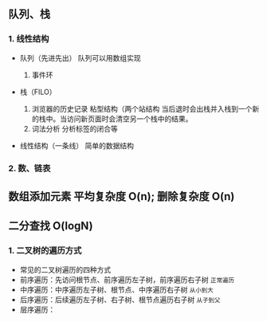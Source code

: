 ## 队列、栈

### 1. 线性结构
- 队列（先进先出） 队列可以用数组实现
  1. 事件环
- 栈（FILO）  
  1. 浏览器的历史记录 粘型结构（两个站结构 当后退时会出栈并入栈到一个新的栈中。当访问新页面时会清空另一个栈中的结果。
  2. 词法分析 分析标签的闭合等

- 线性结构（一条线）   简单的数据结构
### 2. 数、链表

## 数组添加元素 平均复杂度 O(n);   删除复杂度 O(n)

## 二分查找 O(logN)
 

### 1. 二叉树的遍历方式
- 常见的二叉树遍历的四种方式
- 前序遍历：先访问根节点、前序遍历左子树，前序遍历右子树 `正常遍历`
- 中序遍历：中序遍历左子树、根节点、中序遍历右子树 `从小到大`
- 后序遍历：后续遍历左子树、右子树、根节点遍历右子树 `从子到父`
- 层序遍历：